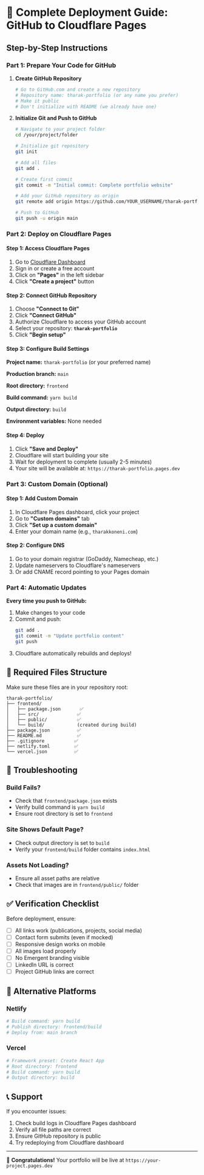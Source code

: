 # 🚀 Complete Deployment Guide: GitHub to Cloudflare Pages

## Step-by-Step Instructions

### Part 1: Prepare Your Code for GitHub

1. **Create GitHub Repository**
   ```bash
   # Go to GitHub.com and create a new repository
   # Repository name: tharak-portfolio (or any name you prefer)
   # Make it public
   # Don't initialize with README (we already have one)
   ```

2. **Initialize Git and Push to GitHub**
   ```bash
   # Navigate to your project folder
   cd /your/project/folder
   
   # Initialize git repository
   git init
   
   # Add all files
   git add .
   
   # Create first commit
   git commit -m "Initial commit: Complete portfolio website"
   
   # Add your GitHub repository as origin
   git remote add origin https://github.com/YOUR_USERNAME/tharak-portfolio.git
   
   # Push to GitHub
   git push -u origin main
   ```

### Part 2: Deploy on Cloudflare Pages

#### Step 1: Access Cloudflare Pages
1. Go to [Cloudflare Dashboard](https://dash.cloudflare.com/)
2. Sign in or create a free account
3. Click on **"Pages"** in the left sidebar
4. Click **"Create a project"** button

#### Step 2: Connect GitHub Repository
1. Choose **"Connect to Git"**
2. Click **"Connect GitHub"** 
3. Authorize Cloudflare to access your GitHub account
4. Select your repository: **`tharak-portfolio`**
5. Click **"Begin setup"**

#### Step 3: Configure Build Settings
**Project name:** `tharak-portfolio` (or your preferred name)

**Production branch:** `main`

**Root directory:** `frontend`

**Build command:** `yarn build`

**Output directory:** `build`

**Environment variables:** None needed

#### Step 4: Deploy
1. Click **"Save and Deploy"**
2. Cloudflare will start building your site
3. Wait for deployment to complete (usually 2-5 minutes)
4. Your site will be available at: `https://tharak-portfolio.pages.dev`

### Part 3: Custom Domain (Optional)

#### Step 1: Add Custom Domain
1. In Cloudflare Pages dashboard, click your project
2. Go to **"Custom domains"** tab
3. Click **"Set up a custom domain"**
4. Enter your domain name (e.g., `tharakkoneni.com`)

#### Step 2: Configure DNS
1. Go to your domain registrar (GoDaddy, Namecheap, etc.)
2. Update nameservers to Cloudflare's nameservers
3. Or add CNAME record pointing to your Pages domain

### Part 4: Automatic Updates

**Every time you push to GitHub:**
1. Make changes to your code
2. Commit and push:
   ```bash
   git add .
   git commit -m "Update portfolio content"
   git push
   ```
3. Cloudflare automatically rebuilds and deploys!

## 📂 Required Files Structure

Make sure these files are in your repository root:

```
tharak-portfolio/
├── frontend/
│   ├── package.json       ✅
│   ├── src/              ✅
│   ├── public/           ✅
│   └── build/            (created during build)
├── package.json          ✅
├── README.md             ✅
├── .gitignore           ✅
├── netlify.toml         ✅
└── vercel.json          ✅
```

## 🔧 Troubleshooting

### Build Fails?
- Check that `frontend/package.json` exists
- Verify build command is `yarn build` 
- Ensure root directory is set to `frontend`

### Site Shows Default Page?
- Check output directory is set to `build`
- Verify your `frontend/build` folder contains `index.html`

### Assets Not Loading?
- Ensure all asset paths are relative
- Check that images are in `frontend/public/` folder

## ✅ Verification Checklist

Before deployment, ensure:
- [ ] All links work (publications, projects, social media)
- [ ] Contact form submits (even if mocked)
- [ ] Responsive design works on mobile
- [ ] All images load properly
- [ ] No Emergent branding visible
- [ ] LinkedIn URL is correct
- [ ] Project GitHub links are correct

## 🎯 Alternative Platforms

### Netlify
```bash
# Build command: yarn build
# Publish directory: frontend/build
# Deploy from: main branch
```

### Vercel
```bash
# Framework preset: Create React App
# Root directory: frontend
# Build command: yarn build
# Output directory: build
```

## 📞 Support

If you encounter issues:
1. Check build logs in Cloudflare Pages dashboard
2. Verify all file paths are correct
3. Ensure GitHub repository is public
4. Try redeploying from Cloudflare dashboard

---

🎉 **Congratulations!** Your portfolio will be live at `https://your-project.pages.dev`